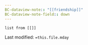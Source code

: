 ```yaml
---
BC-dataview-note:: "[[friendship]]"
BC-dataview-note-field:: down
---
```

```dataview
list from [[]]
```


Last modified: `=this.file.mday`